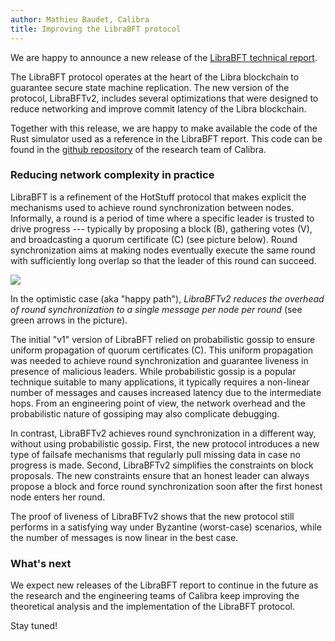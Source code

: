 ```yaml
---
author: Mathieu Baudet, Calibra
title: Improving the LibraBFT protocol
---
```

<script>
    let items = document.getElementsByClassName("post-meta");   
    for (var i = items.length - 1; i >= 0; i--) {
        if (items[i].innerHTML = '<p class="post-meta">August 14, 2019</p>') items[i].innerHTML = '<p class="post-meta">September 26, 2019</p>';
    }
    var slug = location.pathname.slice(location.pathname.lastIndexOf('/')+1);
    var redirect = 'https://libra.org/blog/' + slug;
    window.location = redirect;    
</script>

We are happy to announce a new release of the [LibraBFT technical report](https://developers.libra.org/docs/state-machine-replication-paper).

The LibraBFT protocol operates at the heart of the Libra blockchain to guarantee secure state machine replication. The new version of the protocol, LibraBFTv2, includes several optimizations that were designed to reduce networking and improve commit latency of the Libra blockchain.

Together with this release, we are happy to make available the code of the Rust simulator used as a reference in the LibraBFT report. This code can be found in the [github repository](https://github.com/calibra/research) of the research team of Calibra.

### Reducing network complexity in practice

LibraBFT is a refinement of the HotStuff protocol that makes explicit the mechanisms used to achieve round synchronization between nodes. Informally, a round is a period of time where a specific leader is trusted to drive progress --- typically by proposing a block (B), gathering votes (V), and broadcasting a quorum certificate (C) (see picture below). Round synchronization aims at making nodes eventually execute the same round with sufficiently long overlap so that the leader of this round can succeed.

![](https://libra.org/wp-content/uploads/2019/09/libraBFT2.png)

In the optimistic case (aka "happy path"), *LibraBFTv2 reduces the
overhead of round synchronization to a single message per node per
round* (see green arrows in the picture).

The initial "v1" version of LibraBFT relied on probabilistic gossip to ensure uniform propagation of quorum certificates (C). This uniform propagation was needed to achieve round synchronization and guarantee liveness in presence of malicious leaders. While probabilistic gossip is a popular technique suitable to many applications, it typically requires a non-linear number of messages and causes increased latency due to the intermediate hops. From an engineering point of view, the network overhead and the probabilistic nature of gossiping may also complicate debugging.

In contrast, LibraBFTv2 achieves round synchronization in a different way, without using probabilistic gossip. First, the new protocol introduces a new type of failsafe mechanisms that regularly pull missing data in case no progress is made. Second, LibraBFTv2 simplifies the constraints on block proposals. The new constraints ensure that an honest leader can always propose a block and force round synchronization soon after the first honest node enters her round.

The proof of liveness of LibraBFTv2 shows that the new protocol still performs in a satisfying way under Byzantine (worst-case) scenarios, while the number of messages is now linear in the best case.

### What's next

We expect new releases of the LibraBFT report to continue in the future as the research and the engineering teams of Calibra keep improving the theoretical analysis and the implementation of the LibraBFT protocol.

Stay tuned!
